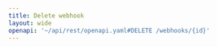 ```yaml
---
title: Delete webhook
layout: wide
openapi: '~/api/rest/openapi.yaml#DELETE /webhooks/{id}'
---
```


